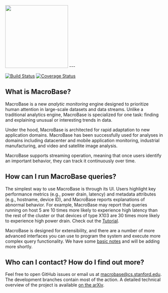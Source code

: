 <img src="https://raw.githubusercontent.com/stanford-futuredata/macrobase/master/src/main/resources/frontend/macrobase.png" width="200">
---

[![Build Status](https://travis-ci.org/stanford-futuredata/macrobase.svg)](https://travis-ci.org/stanford-futuredata/macrobase)
[![Coverage Status](https://coveralls.io/repos/github/stanford-futuredata/macrobase/badge.svg?branch=master)](https://coveralls.io/github/stanford-futuredata/macrobase?branch=master)

## What is MacroBase?

MacroBase is a new *analytic monitoring* engine designed to prioritize human attention in large-scale datasets and data streams. Unlike a traditional analytics engine, MacroBase is specialized for one task: finding and explaining unusual or interesting trends in data.

Under the hood, MacroBase is architected for rapid adaptation to new application domains. MacroBase has been successfully used for analyses in domains including datacenter and mobile application monitoring, industrial manufacturing, and video and satellite image analysis.

MacroBase supports streaming operation, meaning that once users identify an important behavior, they can track it continuously over time.

## How can I run MacroBase queries?

The simplest way to use MacroBase is through its UI. Users highlight key performance metrics (e.g., power drain, latency) and metadata attributes (e.g., hostname, device ID), and MacroBase reports explanations of abnormal behavior. For example, MacroBase may report that queries running on host 5 are 10 times more likely to experience high latency than the rest of the cluster or that devices of type X103 are 30 times more likely to experience high power drain. Check out the [Tutorial](https://github.com/stanford-futuredata/macrobase/wiki/Tutorial).

MacroBase is designed for extensibility, and there are a number of more advanced interfaces you can use to program the system and execute more complex query functionality. We have some [basic notes](https://github.com/stanford-futuredata/macrobase/wiki/Running-MacroBase-Queries) and will be adding more shortly.

## Who can I contact? How do I find out more?

Feel free to open GitHub issues or email us at macrobase@cs.stanford.edu.
The development branches contain most of the action.
A detailed technical overview of the project is available [on the arXiv](http://arxiv.org/pdf/1603.00567.pdf).
